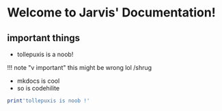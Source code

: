 # Welcome to Jarvis' Documentation!

## important things
* tollepuxis is a noob!

!!! note "v important"
	this might be wrong lol /shrug
* mkdocs is cool
* so is codehilite

``` lua
print'tollepuxis is noob !'
```
